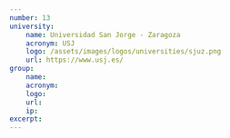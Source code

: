```yaml
---
number: 13
university:
    name: Universidad San Jorge - Zaragoza
    acronym: USJ
    logo: /assets/images/logos/universities/sjuz.png
    url: https://www.usj.es/
group: 
    name: 
    acronym: 
    logo:
    url: 
    ip: 
excerpt: 
---
```

